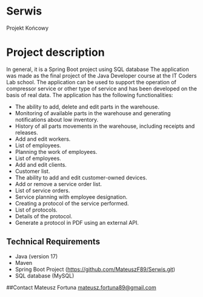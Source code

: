 # Serwis
Projekt Końcowy

# Project description
In general, it is a Spring Boot project using SQL database
The application was made as the final project of the Java Developer course at the IT Coders Lab school.
The application can be used to support the operation of compressor service or other type of service and has been developed on the basis of real data.
The application has the following functionalities:
- The ability to add, delete and edit parts in the warehouse.
- Monitoring of available parts in the warehouse and generating notifications about low inventory.
- History of all parts movements in the warehouse, including receipts and releases.
- Add and edit workers.
- List of employees.
- Planning the work of employees.
- List of employees.
- Add and edit clients.
- Customer list.
- The ability to add and edit customer-owned devices.
- Add or remove a service order list.
- List of service orders.
- Service planning with employee designation.
- Creating a protocol of the service performed.
- List of protocols.
- Details of the protocol.
- Generate a protocol in PDF using an external API.

## Technical Requirements
- Java (version 17)
- Maven 
- Spring Boot Project (https://github.com/MateuszF89/Serwis.git)
- SQL database (MySQL)

##Contact
Mateusz Fortuna
mateusz.fortuna89@gmail.com



